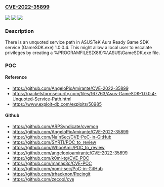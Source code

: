 ### [CVE-2022-35899](https://cve.mitre.org/cgi-bin/cvename.cgi?name=CVE-2022-35899)
![](https://img.shields.io/static/v1?label=Product&message=n%2Fa&color=blue)
![](https://img.shields.io/static/v1?label=Version&message=n%2Fa&color=blue)
![](https://img.shields.io/static/v1?label=Vulnerability&message=n%2Fa&color=brighgreen)

### Description

There is an unquoted service path in ASUSTeK Aura Ready Game SDK service (GameSDK.exe) 1.0.0.4. This might allow a local user to escalate privileges by creating a %PROGRAMFILES(X86)%\ASUS\GameSDK.exe file.

### POC

#### Reference
- https://github.com/AngeloPioAmirante/CVE-2022-35899
- https://packetstormsecurity.com/files/167763/Asus-GameSDK-1.0.0.4-Unquoted-Service-Path.html
- https://www.exploit-db.com/exploits/50985

#### Github
- https://github.com/ARPSyndicate/cvemon
- https://github.com/AngeloPioAmirante/CVE-2022-35899
- https://github.com/NaInSec/CVE-PoC-in-GitHub
- https://github.com/SYRTI/POC_to_review
- https://github.com/WhooAmii/POC_to_review
- https://github.com/angelopioamirante/CVE-2022-35899
- https://github.com/k0mi-tg/CVE-POC
- https://github.com/manas3c/CVE-POC
- https://github.com/nomi-sec/PoC-in-GitHub
- https://github.com/trhacknon/Pocingit
- https://github.com/zecool/cve

